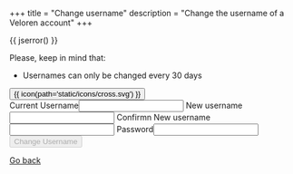 +++
title = "Change username"
description = "Change the username of a Veloren account"
+++

<div class="account">
  {{ jserror() }}
  <p>Please, keep in mind that:</p>
  <ul>
    <li>Usernames can only be changed every 30 days</li>
  </ul>
  <form onsubmit="window.postToBackendChangeUsername(event)">
    <div id="alertbox" class="alertbox">
      <span id="alerttext" class="alerttext"></span>
      <button type="button" class="closebtn" onclick="window.closeAlert()">{{ icon(path='static/icons/cross.svg') }}</button>
    </div>
    <label>Current Username<input type="text" required name="old_username"></label>
    <label>New username<input type="text" required name="new_username" onchange="window.fieldRepeatValidity('new_username', 'Usernames do not match.')"></label>
    <label>Confirmn New username<input type="text" required name="new_username_repeat" onchange="window.fieldRepeatValidity('new_username', 'Usernames do not match.')"></label>
    <label>Password<input type="password" required name="password"></label>
    <button type="submit" class="button-change js-enable" disabled="disabled">Change Username</button>
  </form>
  <a id="go-back" href="/account/create-account">Go back</a>
</div>
